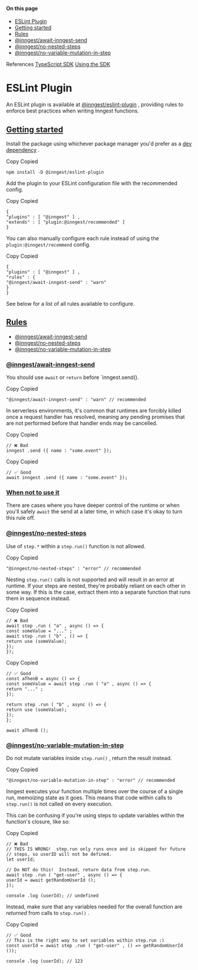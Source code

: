 #### On this page

- [ESLint Plugin](\docs\sdk\eslint#es-lint-plugin)
- [Getting started](\docs\sdk\eslint#getting-started)
- [Rules](\docs\sdk\eslint#rules)
- [@inngest/await-inngest-send](\docs\sdk\eslint#inngest-await-inngest-send)
- [@inngest/no-nested-steps](\docs\sdk\eslint#inngest-no-nested-steps)
- [@inngest/no-variable-mutation-in-step](\docs\sdk\eslint#inngest-no-variable-mutation-in-step)

References [TypeScript SDK](\docs\reference\typescript) [Using the SDK](\docs\sdk\environment-variables)

# ESLint Plugin

An ESLint plugin is available at [@inngest/eslint-plugin](https://www.npmjs.com/package/@inngest/eslint-plugin) , providing rules to enforce best practices when writing Inngest functions.

## [Getting started](\docs\sdk\eslint#getting-started)

Install the package using whichever package manager you'd prefer as a [dev dependency](https://docs.npmjs.com/cli/v10/configuring-npm/package-json#devdependencies) .

Copy Copied

```
npm install -D @inngest/eslint-plugin
```

Add the plugin to your ESLint configuration file with the recommended config.

Copy Copied

```
{
"plugins" : [ "@inngest" ] ,
"extends" : [ "plugin:@inngest/recommended" ]
}
```

You can also manually configure each rule instead of using the `plugin:@inngest/recommend` config.

Copy Copied

```
{
"plugins" : [ "@inngest" ] ,
"rules" : {
"@inngest/await-inngest-send" : "warn"
}
}
```

See below for a list of all rules available to configure.

## [Rules](\docs\sdk\eslint#rules)

- [@inngest/await-inngest-send](\docs\sdk\eslint#inngest-await-inngest-send)
- [@inngest/no-nested-steps](\docs\sdk\eslint#inngest-no-nested-steps)
- [@inngest/no-variable-mutation-in-step](\docs\sdk\eslint#inngest-no-variable-mutation-in-step)

### [@inngest/await-inngest-send](\docs\sdk\eslint#inngest-await-inngest-send)

You should use `await` or `return` before `inngest.send().

Copy Copied

```
"@inngest/await-inngest-send" : "warn" // recommended
```

In serverless environments, it's common that runtimes are forcibly killed once a request handler has resolved, meaning any pending promises that are not performed before that handler ends may be cancelled.

Copy Copied

```
// ❌ Bad
inngest .send ({ name : "some.event" });
```

Copy Copied

```
// ✅ Good
await inngest .send ({ name : "some.event" });
```

### [When not to use it](\docs\sdk\eslint#when-not-to-use-it)

There are cases where you have deeper control of the runtime or when you'll safely `await` the send at a later time, in which case it's okay to turn this rule off.

### [@inngest/no-nested-steps](\docs\sdk\eslint#inngest-no-nested-steps)

Use of `step.*` within a `step.run()` function is not allowed.

Copy Copied

```
"@inngest/no-nested-steps" : "error" // recommended
```

Nesting `step.run()` calls is not supported and will result in an error at runtime. If your steps are nested, they're probably reliant on each other in some way. If this is the case, extract them into a separate function that runs them in sequence instead.

Copy Copied

```
// ❌ Bad
await step .run ( "a" , async () => {
const someValue = "..." ;
await step .run ( "b" , () => {
return use (someValue);
});
});
```

Copy Copied

```
// ✅ Good
const aThenB = async () => {
const someValue = await step .run ( "a" , async () => {
return "..." ;
});

return step .run ( "b" , async () => {
return use (someValue);
});
};

await aThenB ();
```

### [@inngest/no-variable-mutation-in-step](\docs\sdk\eslint#inngest-no-variable-mutation-in-step)

Do not mutate variables inside `step.run()` , return the result instead.

Copy Copied

```
"@inngest/no-variable-mutation-in-step" : "error" // recommended
```

Inngest executes your function multiple times over the course of a single run, memoizing state as it goes. This means that code within calls to `step.run()` is not called on every execution.

This can be confusing if you're using steps to update variables within the function's closure, like so:

Copy Copied

```
// ❌ Bad
// THIS IS WRONG!  step.run only runs once and is skipped for future
// steps, so userID will not be defined.
let userId;

// Do NOT do this!  Instead, return data from step.run.
await step .run ( "get-user" , async () => {
userId = await getRandomUserId ();
});

console .log (userId); // undefined
```

Instead, make sure that any variables needed for the overall function are *returned* from calls to `step.run()` .

Copy Copied

```
// ✅ Good
// This is the right way to set variables within step.run :)
const userId = await step .run ( "get-user" , () => getRandomUserId ());

console .log (userId); // 123
```